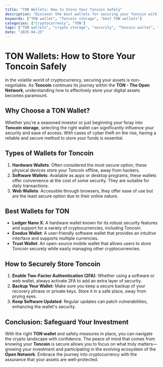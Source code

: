 ```yaml
---
title: "TON Wallets: How to Store Your Toncoin Safely"
description: "Discover the best wallets for securing your Toncoin with our comprehensive guide."
keywords: ["TON wallet", "Toncoin storage", "best TON wallets"]
categories: ["Cryptocurrency", "TON"]
tags: ["TON wallets", "crypto storage", "security", "Toncoin wallet", "blockchain wallets"]
date: "2025-04-25"
---
```


# TON Wallets: How to Store Your Toncoin Safely

In the volatile world of cryptocurrency, securing your assets is non-negotiable. As **Toncoin** continues its journey within the **TON - The Open Network**, understanding how to effectively store your digital assets becomes paramount. 

## Why Choose a TON Wallet?

Whether you're a seasoned investor or just beginning your foray into **Toncoin storage**, selecting the right wallet can significantly influence your security and ease of access. With cases of cyber theft on the rise, having a reliable and secure method to store your funds is essential. 

## Types of Wallets for Toncoin

1. **Hardware Wallets**: Often considered the most secure option, these physical devices store your Toncoin offline, away from hackers. 
2. **Software Wallets**: Available as apps or desktop programs, these wallets offer convenience at the cost of some security. They are suitable for daily transactions.
3. **Web Wallets**: Accessible through browsers, they offer ease of use but are the least secure option due to their online nature.

## Best Wallets for TON

- **Ledger Nano X**: A hardware wallet known for its robust security features and support for a variety of cryptocurrencies, including Toncoin.
- **Exodus Wallet**: A user-friendly software wallet that provides an intuitive interface and supports multiple currencies.
- **Trust Wallet**: An open-source mobile wallet that allows users to store Toncoin securely while easily managing other cryptocurrencies.

## How to Securely Store Toncoin

1. **Enable Two-Factor Authentication (2FA)**: Whether using a software or web wallet, always activate 2FA to add an extra layer of security.
2. **Backup Your Wallet**: Make sure you keep a secure backup of your recovery phrase or private keys. Store it in a safe place, away from prying eyes.
3. **Keep Software Updated**: Regular updates can patch vulnerabilities, enhancing the wallet's security.

## Conclusion: Safeguard Your Investment

With the right **TON wallet** and safety measures in place, you can navigate the crypto landscape with confidence. The peace of mind that comes from knowing your **Toncoin** is secure allows you to focus on what truly matters—growing your investment and participating in the evolving ecosystem of the **Open Network**. Embrace the journey into cryptocurrency with the assurance that your assets are well-protected.